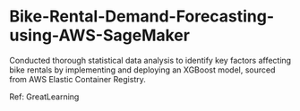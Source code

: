 # Bike-Rental-Demand-Forecasting-using-AWS-SageMaker
Conducted thorough statistical data analysis to identify key factors affecting bike rentals by implementing and deploying an XGBoost model, sourced from AWS Elastic Container Registry.

Ref: GreatLearning
